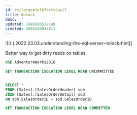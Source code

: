 ```yaml
---
id: reilarqxm1el07dztv2qzi7
title: Nolock
desc: ''
updated: 1646690532149
created: 1646356043811
---
```


![[r.(.2022.03.03.understanding-the-sql-server-nolock-hint]]

Better way to get dirty reads on tables

```sql
USE AdventureWorks2016

SET TRANSACTION ISOLATION LEVEL READ UNCOMMITTED


SELECT *
FROM [Sales].[SalesOrderHeader] soh
JOIN [Sales].[SalesOrderDetail] sod
ON soh.SalesOrderID = sod.SalesOrderID

SET TRANSACTION ISOLATION LEVEL READ COMMITTED
```
